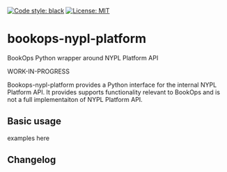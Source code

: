 [![Code style: black](https://img.shields.io/badge/code%20style-black-000000.svg)](https://github.com/psf/black) [![License: MIT](https://img.shields.io/badge/License-MIT-yellow.svg)](https://opensource.org/licenses/MIT)

# bookops-nypl-platform
BookOps Python wrapper around NYPL Platform API

WORK-IN-PROGRESS

Bookops-nypl-platform provides a Python interface for the internal NYPL Platform API.
It provides supports functionality relevant to BookOps and is not a full implementaiton of NYPL Platform API.

## Basic usage
examples here

## Changelog